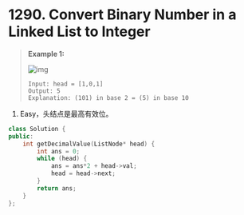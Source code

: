# 1290. Convert Binary Number in a Linked List to Integer

> **Example 1:**
>
> ![img](https://assets.leetcode.com/uploads/2019/12/05/graph-1.png)
>
> ```
> Input: head = [1,0,1]
> Output: 5
> Explanation: (101) in base 2 = (5) in base 10
> ```

1. Easy，头结点是最高有效位。

```cpp
class Solution {
public:
    int getDecimalValue(ListNode* head) {
        int ans = 0;
        while (head) {
            ans = ans*2 + head->val;
            head = head->next;
        }
        return ans;
    }
};
```

